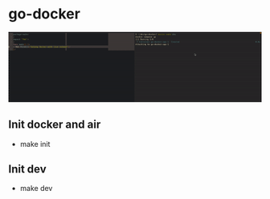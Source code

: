 # go-docker

<img title="go-docker" alt="go-docker" src="/images/docker.gif" width="800">

## Init docker and air

- make init

## Init dev

- make dev

